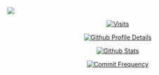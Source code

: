 <img src="https://capsule-render.vercel.app/api?type=transparent&theme=tokyonight&height=100&&section=header&text=GitHub%20%Statistics&fontSize=50&fontAlign=50&fontAlignY=50&animation=fadeIn">

<div align="center">

[![Visits](https://komarev.com/ghpvc/?username=EmptyBlueBox&color=6c8ed4&style=for-the-badge)](https://github.com/EmptyBlueBox)

[![Github Profile Details](http://github-profile-summary-cards.vercel.app/api/cards/profile-details?username=EmptyBlueBox&theme=transparent)](https://github.com/EmptyBlueBox)

[![Github Stats](http://github-profile-summary-cards.vercel.app/api/cards/stats?username=EmptyBlueBox&theme=transparent)](https://github.com/EmptyBlueBox)

[![Commit Frequency](http://github-profile-summary-cards.vercel.app/api/cards/productive-time?username=EmptyBlueBox&theme=transparent&utcOffset=8)](https://github.com/EmptyBlueBox)

</div>
